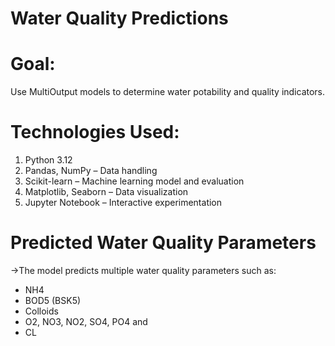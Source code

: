# Water Quality Predictions
								  
# Goal: 
Use MultiOutput models to determine water potability and quality indicators.

# Technologies Used:

1) Python 3.12
2) Pandas, NumPy – Data handling
3) Scikit-learn – Machine learning model and evaluation
4) Matplotlib, Seaborn – Data visualization
5) Jupyter Notebook – Interactive experimentation

# Predicted Water Quality Parameters
   ->The model predicts multiple water quality parameters such as:

- NH4
- BOD5 (BSK5)
- Colloids
- O2, NO3, NO2, SO4, PO4 and
- CL
